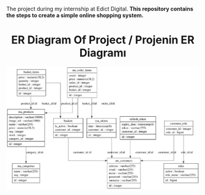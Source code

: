The project during my internship at Edict Digital. __This repository contains the steps to create a simple online shopping system.__


<h1 align="center">ER Diagram Of Project / Projenin ER Diagramı</h1>

<p align="center">
  <img src="Database OF Project/ER_Fiagram_Of_Project.svg" alt="ER Diagram">
</p>
